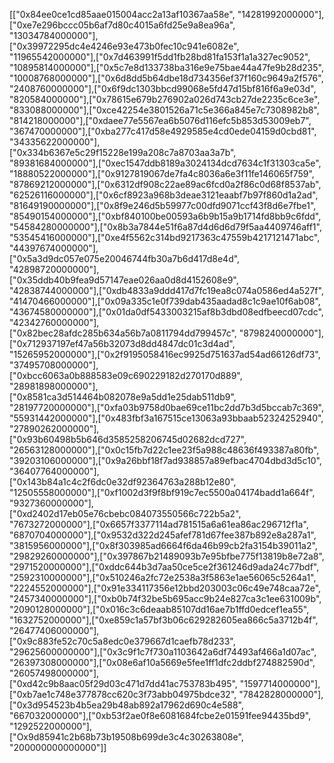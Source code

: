 [["0x84ee0ce1cd85aae015004acc2a13af10367aa58e", "14281992000000"],["0xe7e296bccc05b6af7d80c4015a6fd25e9a8ea96a", "13034784000000"],["0x39972295dc4e4246e93e473b0fec10c941e6082e", "11965542000000"],["0x7d463991f5dd1fb28bd81fa153f1a1a327ec9052", "10895814000000"],["0x5c7e8d133738ba316e9e75bae44a47fe9b28d235", "10008768000000"],["0x6d8dd5b64dbe18d734356ef37f160c9649a2f576", "2408760000000"],["0x6f9dc1303bbcd99068e5fd47d15bf816f6a9e03d", "820584000000"],["0x78615e679b276902a026d743cb27de2235c6ce3e", "833088000000"],["0xce42254e3801526a71c5e366a845e7c7308982b8", "814218000000"],["0xdaee77e5567ea6b5076d116efc5b853d53009eb7", "367470000000"],["0xba277c417d58e4929585e4cd0ede04159d0cbd81", "34335622000000"],["0x334b6367e5c29f15228e199a208c7a8703aa3a7b", "89381684000000"],["0xec1547ddb8189a3024134dcd7634c1f31303ca5e", "18880522000000"],["0x9127819067de7fa4c8036a6e3f11fe146065f759", "87869212000000"],["0x6312df908c22ae89ac6fcd0a2f86c0d68f8537ab", "62526116000000"],["0x6cf8923a968b3deae3121eaabf7b97f860d1a2ad", "81649190000000"],["0x8f9e246d5b59977c00dfd9071ccf43f8d6e7fbe1", "85490154000000"],["0xbf840100be00593a6b9b15a9b1714fd8bb9c6fdd", "54584280000000"],["0x8b3a7844e51f6a87d4d6d6d79f5aa4409746aff1", "53545416000000"],["0xe4f5562c314bd9217363c47559b4217121471abc", "44397674000000"],["0x5a3d9dc057e075e20046744fb30a7b6d417d8e4d", "42898720000000"],["0x35ddb40b9fea9d57147eae026aa0d8d4152608e9", "42838744000000"],["0xdb4833a9ddd417d7fc19ea8c074a0586ed4a527f", "41470466000000"],["0x09a335c1e0f739dab435aadad8c1c9ae10f6ab08", "43674580000000"],["0x01da0df5433003215af8b3dbd08edfbeecd07cdc", "42342760000000"],["0x82bec28afdc285b634a56b7a0811794dd799457c", "8798240000000"],["0x712937197ef47a56b32073d8dd4847dc01c3d4ad", "15265952000000"],["0x2f9195058416ec9925d751637ad54ad66126df73", "37495708000000"],["0xbcc6063a0b888583e09c690229182d270170d889", "28981898000000"],["0x8581ca3d514464b082078e9a5dd1e25dab511db9", "28197720000000"],["0xfa03b9758d0bae69ce11bc2dd7b3d5bccab7c369", "55931442000000"],["0x483fbf3a167515ce13063a93bbaab52324252940", "27890262000000"],["0x93b60498b5b646d3585258206745d02682dcd727", "26563128000000"],["0x0c15fb7d22c1ee23f5a988c48636f493387a80fb", "39203106000000"],["0x9a26bbf18f7ad938857a89efbac4704dbd3d5c10", "36407764000000"],["0x143b84a1c4c2f6dc0e32df92364763a288b12e80", "12505558000000"],["0xf1002d3f9f8bf919c7ec5500a04174badd1a664f", "9327360000000"],["0xd2402d17eb05e76cbebc084073550566c722b5a2", "7673272000000"],["0x6657f3377114ad781515a6a61ea86ac296712f1a", "6870704000000"],["0x9532d322d245afef781d67fee387b892e8a287a1", "3815956000000"],["0x8f303985ad6664f6da46b99cb2fa3154b39011a2", "29829260000000"],["0x397867b21489093b7e95bfbe775f13819b8e72a8", "2971520000000"],["0xddc644b3d7aa50ce5ce2f361246d9ada24c77bdf", "2592310000000"],["0x510246a2fc72e2538a3f5863e1ae56065c5264a1", "2224552000000"],["0x91e334117356e12bbd203003c06c49e748caa72e", "2457340000000"],["0xb0b74f32be5b695acc9b24e827ca3c1ee631009b", "2090128000000"],["0x016c3c6deaab85107dd16ae7b1ffd0edcef1ea55", "1632752000000"],["0xe859c1a57bf3b06c629282605ea866c5a3712b4f", "26477406000000"],["0x9c883fe52c70c5a8edc0e379667d1caefb78d233", "29625600000000"],["0x3c9f1c7f730a1103642a6df74493af466a1d07ac", "26397308000000"],["0x08e6af10a5669e5fee1ff1dfc2ddbf274882590d", "26057498000000"],["0xd42c9b8aac05f29d03c471d7dd41ac753783b495", "1597714000000"],["0xb7ae1c748e377878cc620c3f73abb04975bdce32", "7842828000000"],["0x3d954523b4b5ea29b48ab892a17962d690c4e588", "667032000000"],["0xb53f2ae0f8e6081684fcbe2e01591fee94435bd9", "1292522000000"],["Ox9d85941c2b68b73b19508b699de3c4c30263808e", "200000000000000"]]
